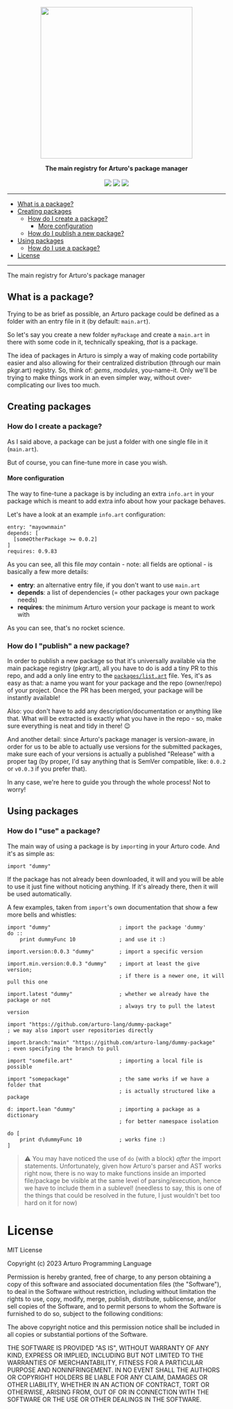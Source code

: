 <p align="center"><img align="center" width="350" src="https://raw.githubusercontent.com/arturo-lang/pkgr.art/main/logo.png"/></p>
<p align="center">
  <b>The main registry for Arturo's package manager</b>
  <br><br>
  <img src="https://img.shields.io/github/license/arturo-lang/pkgr.art?style=for-the-badge">
  <img src="https://img.shields.io/badge/language-Arturo-orange.svg?style=for-the-badge">
  <img src="https://img.shields.io/github/actions/workflow/status/arturo-lang/pkgr.art/verify.yml?style=for-the-badge">
</p>

--- 
 
<!--ts-->

* [What is a package?](#what-is-a-package)
* [Creating packages](#creating-packages)
  * [How do I create a package?](#how-do-I-create-a-package)
    * [More configuration](#more-configuration) 
  * [How do I publish a new package?](#how-do-I-publish-a-new-package)
* [Using packages](#using-packages)
  * [How do I use a package?](#how-do-I-use-a-package)
* [License](#license)   

<!--te-->
 
---

The main registry for Arturo's package manager

## What is a package?

Trying to be as brief as possible, an Arturo package could be defined as a folder with an entry file in it (by default: `main.art`).

So let's say you create a new folder `myPackage` and create a `main.art` in there with some code in it, technically speaking, *that* is a package.

The idea of packages in Arturo is simply a way of making code portability easier and also allowing for their centralized distribution (through our main pkgr.art) registry. So, think of: *gems*, *modules*, you-name-it. Only we'll be trying to make things work in an even simpler way, without over-complicating our lives too much.

## Creating packages

### How do I create a package?

As I said above, a package can be just a folder with one single file in it (`main.art`).

But of course, you can fine-tune more in case you wish.

#### More configuration

The way to fine-tune a package is by including an extra `info.art` in your package which is meant to add extra info about how your package behaves.

Let's have a look at an example `info.art` configuration:

```red
entry: "mayownmain"
depends: [
  [someOtherPackage >= 0.0.2]
]
requires: 0.9.83
```

As you can see, all this file *may* contain - note: all fields are optional - is basically a few more details:

- **entry**: an alternative entry file, if you don't want to use `main.art`
- **depends**: a list of dependencies (= other packages your own package needs)
- **requires**: the minimum Arturo version your package is meant to work with

As you can see, that's no rocket science.

### How do I "publish" a new package?

In order to publish a new package so that it's universally available via the main package registry (pkgr.art), all you have to do is add a tiny PR to this repo, and add a only line entry to the [`packages/list.art`](https://github.com/arturo-lang/pkgr.art/blob/main/packages/list.art) file. Yes, it's as easy as that: a name you want for your package and the repo (owner/repo) of your project. Once the PR has been merged, your package will be instantly available!

Also: you don't have to add any description/documentation or anything like that. What will be extracted is exactly what you have in the repo - so, make sure everything is neat and tidy in there! 😉

And another detail: since Arturo's package manager is version-aware, in order for us to be able to actually use versions for the submitted packages, make sure each of your versions is actually a published "Release" with a proper tag (by proper, I'd say anything that is SemVer compatible, like: `0.0.2` or `v0.0.3` if you prefer that).

In any case, we're here to guide you through the whole process! Not to worry!

## Using packages

### How do I "use" a package?

The main way of using a package is by `import`ing in your Arturo code. And it's as simple as:

```red
import "dummy"
```

If the package has not already been downloaded, it will and you will be able to use it just fine without noticing anything. If it's already there, then it will be used automatically.

A few examples, taken from `import`'s own documentation that show a few more bells and whistles:

```red
import "dummy"                      ; import the package 'dummy'
do ::
    print dummyFunc 10              ; and use it :)
```

```red
import.version:0.0.3 "dummy"        ; import a specific version

import.min.version:0.0.3 "dummy"    ; import at least the give version;
                                    ; if there is a newer one, it will pull this one
```

```red
import.latest "dummy"               ; whether we already have the package or not
                                    ; always try to pull the latest version
```

```red
import "https://github.com/arturo-lang/dummy-package"
; we may also import user repositories directly

import.branch:"main" "https://github.com/arturo-lang/dummy-package"
; even specifying the branch to pull
```

```red
import "somefile.art"               ; importing a local file is possible

import "somepackage"                ; the same works if we have a folder that
                                    ; is actually structured like a package
```

```red
d: import.lean "dummy"              ; importing a package as a dictionary
                                    ; for better namespace isolation

do [
    print d\dummyFunc 10            ; works fine :)
]
```

> ⚠️ You may have noticed the use of `do` (with a block) *after* the import statements. Unfortunately, given how Arturo's parser and AST works right now, there is no way to make functions inside an imported file/package be visible at the same level of parsing/execution, hence we have to include them in a sublevel! (needless to say, this is one of the things that could be resolved in the future, I just wouldn't bet too hard on it for now)


License
===========

MIT License

Copyright (c) 2023 Arturo Programming Language

Permission is hereby granted, free of charge, to any person obtaining a copy
of this software and associated documentation files (the "Software"), to deal
in the Software without restriction, including without limitation the rights
to use, copy, modify, merge, publish, distribute, sublicense, and/or sell
copies of the Software, and to permit persons to whom the Software is
furnished to do so, subject to the following conditions:

The above copyright notice and this permission notice shall be included in all
copies or substantial portions of the Software.

THE SOFTWARE IS PROVIDED "AS IS", WITHOUT WARRANTY OF ANY KIND, EXPRESS OR
IMPLIED, INCLUDING BUT NOT LIMITED TO THE WARRANTIES OF MERCHANTABILITY,
FITNESS FOR A PARTICULAR PURPOSE AND NONINFRINGEMENT. IN NO EVENT SHALL THE
AUTHORS OR COPYRIGHT HOLDERS BE LIABLE FOR ANY CLAIM, DAMAGES OR OTHER
LIABILITY, WHETHER IN AN ACTION OF CONTRACT, TORT OR OTHERWISE, ARISING FROM,
OUT OF OR IN CONNECTION WITH THE SOFTWARE OR THE USE OR OTHER DEALINGS IN THE
SOFTWARE.
